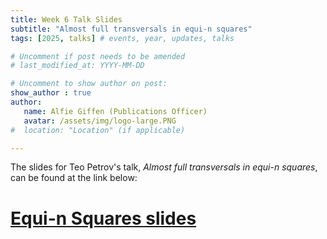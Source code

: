 ```yaml
---
title: Week 6 Talk Slides
subtitle: "Almost full transversals in equi-n squares"
tags: [2025, talks] # events, year, updates, talks

# Uncomment if post needs to be amended
# last_modified_at: YYYY-MM-DD

# Uncomment to show author on post:
show_author : true
author:
   name: Alfie Giffen (Publications Officer)
   avatar: /assets/img/logo-large.PNG
#  location: "Location" (if applicable)

---
```


The slides for Teo Petrov's talk, *Almost full transversals in equi-n squares*, can be found at the link below:

# [Equi-n Squares slides](<../assets/talks/2024-2025/Term 2 Week 6 - Almost full transversals in equi-n squares.pdf>)